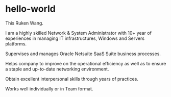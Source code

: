 # hello-world

This Ruken Wang. 

I am a highly skilled Network & System Administrator with 10+ year of experiences in managing IT infrastructures, Windows and Servers platforms.

Supervises and manages Oracle Netsuite SaaS Suite business processes.

Helps company to improve on the operational efficiency as well as to ensure a staple and up-to-date networking environment. 

Obtain excellent interpersonal skills through years of practices.

Works well individually or in Team format.


